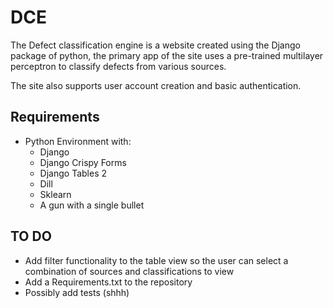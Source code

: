   # DCE

  The Defect classification engine is a website created using the Django package of python, the primary app of the site uses a pre-trained multilayer perceptron to classify defects from various sources.

  The site also supports user account creation and basic authentication.

  ## Requirements

  * Python Environment with:
    * Django
    * Django Crispy Forms
    * Django Tables 2
    * Dill
    * Sklearn
    * A gun with a single bullet


   ## TO DO

   * Add filter functionality to the table view so the user can select a combination of sources and classifications to view
   * Add a Requirements.txt to the repository
   * Possibly add tests (shhh)
